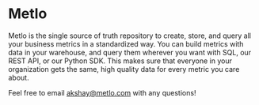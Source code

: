 # Metlo

Metlo is the single source of truth repository to create, store, and query all your business metrics in a standardized way. You can build metrics with data in your warehouse, and query them wherever you want with SQL, our REST API, or our Python SDK. This makes sure that everyone in your organization gets the same, high quality data for every metric you care about.

Feel free to email [akshay@metlo.com](mailto:akshay@metlo.com) with any questions!


